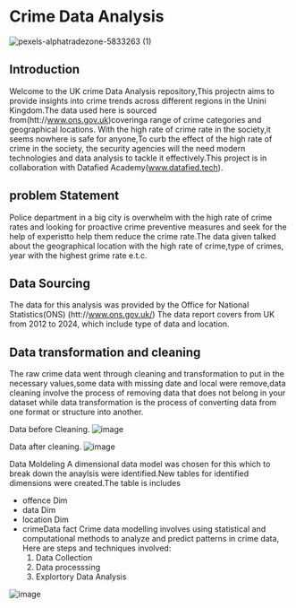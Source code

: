 # Crime Data Analysis

![pexels-alphatradezone-5833263 (1)](https://github.com/Evy35/crime-data-guide/assets/157752946/8348c449-08f0-421c-840b-5e2bf56be5d7)


## Introduction
  Welcome to the UK crime Data Analysis repository,This projectn aims to provide insights into crime trends across different regions in the Unini Kingdom.The data used here is sourced from(htt://www.ons.gov.uk)coveringa range of crime categories and geographical locations. With the high rate of crime rate in the society,it seems nowhere is safe for anyone,To curb the effect of the high rate of crime in the society, the security agencies will the need modern technologies and data analysis to tackle it effectively.This project is in collaboration with Datafied Academy(www.datafied.tech). 

## problem Statement
Police department in a big city is overwhelm with the high rate of crime rates and looking for proactive crime preventive measures and seek for the help of experistto help them reduce the crime rate.The data given talked about the geographical location with the high rate of crime,type of crimes, year with the highest grime rate e.t.c. 


## Data Sourcing
The data for this analysis was provided by the Office for National Statistics(ONS) (htt://www.ons.gov.uk/) The data report covers from UK from 2012 to 2024, which include
type of data and location.

## Data transformation and cleaning
The raw crime data went through cleaning and transformation to put in the necessary values,some data with missing date and local were remove,data cleaning involve the process of removing data that does not belong in your dataset while data transformation is the process of converting data from one format or structure into another.

Data before Cleaning.
![image](https://github.com/Evy35/crime-data-guide/assets/157752946/83fd683f-2d96-442e-8883-5ff6c589bd35)

Data after cleaning.
![image](https://github.com/Evy35/crime-data-guide/assets/157752946/ed267a93-a3b6-449d-af32-48b96060cc06)




Data Moldeling
A dimensional data model was chosen for this which to break down the anaylsis were identified.New tables for identified dimensions were created.The table is includes
* offence Dim
* data Dim
* location Dim
* crimeData fact
  Crime data modelling involves using statistical and computational methods to analyze and predict patterns in crime data,
  Here are steps and techniques involved:
  1. Data Collection
  2. Data  processsing
  3. Explortory Data Analysis

![image](https://github.com/Evy35/crime-data-guide/assets/157752946/b9fecdd3-abce-49fd-8274-6795091d37c1)

